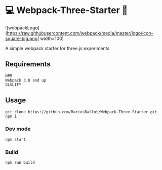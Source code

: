 # :computer: Webpack-Three-Starter :ocean:
![webpackLogo](https://raw.githubusercontent.com/webpack/media/master/logo/icon-square-big.png| width=100)

A simple webpack starter for three.js experiments

## Requirements
```
NPM
Webpack 3.0 and up
GLSLIFY
```

## Usage
```
git clone https://github.com/MariusBallot/Webpack-Three-Starter.git
npm i
```

### Dev mode
```
npm start
```

### Build
```
npm run build
```